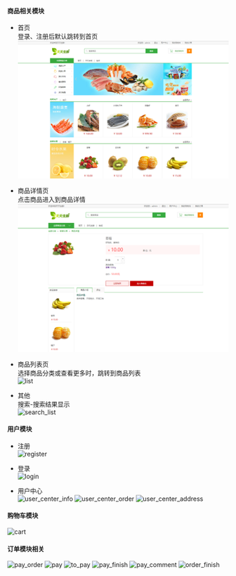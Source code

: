 #### 商品相关模块
* 首页    
登录、注册后默认跳转到首页    
![index](image/index.PNG)
                  
* 商品详情页   
点击商品进入到商品详情    
![detail](image/detail.PNG)
                   
* 商品列表页    
选择商品分类或查看更多时，跳转到商品列表    
![list](Readme/list.PNG)
                  
* 其他    
搜索-搜索结果显示    
![search_list](Readme/search_list.PNG)
   
       
#### 用户模块    
* 注册    
![register](register.PNG)   
              
* 登录    
![login](login.PNG)
            
* 用户中心       
![user_center_info](user_center_info.PNG)
![user_center_order](user_center_order.PNG)
![user_center_address](user_center_address.PNG)
  

#### 购物车模块    
![cart](cart.PNG)
  
         
#### 订单模块相关    
![pay_order](pay_order.PNG)
![pay](pay.PNG)
![to_pay](to_pay.PNG)
![pay_finish](pay_finish.PNG)
![pay_comment](pay_comment.PNG)
![order_finish](order_finish.PNG)



